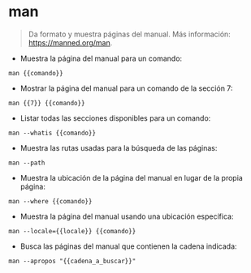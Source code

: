 # man

> Da formato y muestra páginas del manual.
> Más información: <https://manned.org/man>.

- Muestra la página del manual para un comando:

`man {{comando}}`

- Mostrar la página del manual para un comando de la sección 7:

`man {{7}} {{comando}}`

- Listar todas las secciones disponibles para un comando:

`man --whatis {{comando}}`

- Muestra las rutas usadas para la búsqueda de las páginas:

`man --path`

- Muestra la ubicación de la página del manual en lugar de la propia página:

`man --where {{comando}}`

- Muestra la página del manual usando una ubicación específica:

`man --locale={{locale}} {{comando}}`

- Busca las páginas del manual que contienen la cadena indicada:

`man --apropos "{{cadena_a_buscar}}"`
